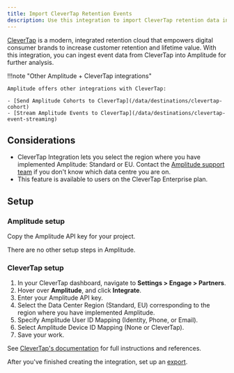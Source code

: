 ```yaml
---
title: Import CleverTap Retention Events
description: Use this integration to import CleverTap retention data into Amplitude for holistic analysis.
---
```


[CleverTap](https://clevertap.com/) is a modern, integrated retention cloud that empowers digital consumer brands to increase customer retention and lifetime value. With this integration, you can ingest event data from CleverTap into Amplitude for further analysis.

!!!note "Other Amplitude + CleverTap integrations"

    Amplitude offers other integrations with CleverTap: 

    - [Send Amplitude Cohorts to CleverTap](/data/destinations/clevertap-cohort)
    - [Stream Amplitude Events to CleverTap](/data/destinations/clevertap-event-streaming)

## Considerations

- CleverTap Integration lets you select the region where you have implemented Amplitude: Standard or EU. Contact the [Amplitude support team](https://help.amplitude.com/hc/en-us/requests/new) if you don't know which data centre you are on.
- This feature is available to users on the CleverTap Enterprise plan.

## Setup

### Amplitude setup

Copy the Amplitude API key for your project.

There are no other setup steps in Amplitude. 

### CleverTap setup

1. In your CleverTap dashboard, navigate to **Settings > Engage > Partners**.
2. Hover over **Amplitude**, and click **Integrate**.
3. Enter your Amplitude API key.
4. Select the Data Center Region (Standard, EU) corresponding to the region where you have implemented Amplitude.
5. Specify Amplitude User ID Mapping (Identity, Phone, or Email).
6. Select Amplitude Device ID Mapping (None or CleverTap).
7. Save your work.

See [CleverTap's documentation](https://docs.clevertap.com/docs/amplitude-export) for full instructions and references.

After you've finished creating the integration, set up an [export](https://docs.clevertap.com/docs/amplitude-export#create-new-export).
